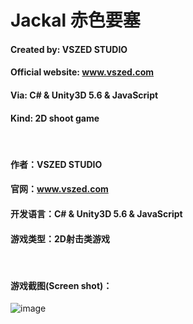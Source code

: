 # Jackal 赤色要塞

#### Created by: VSZED STUDIO        

#### Official website: www.vszed.com  

#### Via: C# & Unity3D 5.6 & JavaScript

#### Kind: 2D shoot game

</br>

#### 作者：VSZED STUDIO

#### 官网：www.vszed.com

#### 开发语言：C# & Unity3D 5.6 & JavaScript

#### 游戏类型：2D射击类游戏

</br>

#### 游戏截图(Screen shot)：

![image](https://github.com/vszed/Jackal/tree/master/ScreenShot/1.png)
